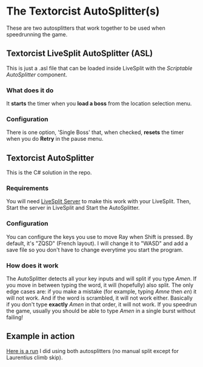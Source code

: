 # The Textorcist AutoSplitter(s)

These are two autosplitters that work together to be used when speedrunning the game.

## Textorcist LiveSplit AutoSplitter (ASL)

This is just a .asl file that can be loaded inside LiveSplit with the _Scriptable AutoSplitter_ component.

### What does it do

It **starts** the timer when you **load a boss** from the location selection menu.

### Configuration

There is one option, 'Single Boss' that, when checked, **resets** the timer when you do **Retry** in the pause menu.

## Textorcist AutoSplitter

This is the C# solution in the repo.

### Requirements

You will need [LiveSplit Server](https://github.com/LiveSplit/LiveSplit.Server) to make this work with your LiveSplit.
Then, Start the server in LiveSplit and Start the AutoSplitter.

### Configuration

You can configure the keys you use to move Ray when Shift is pressed.
By default, it's "ZQSD" (French layout). I will change it to "WASD" and add a save file so you don't have to change everytime you start the program.

### How does it work

The AutoSplitter detects all your key inputs and will split if you type _Amen_. If you move in between typing the word, it will (hopefully) also split. The only edge cases are: if you make a mistake (for example, typing _Amne_ then _en_) it will not work. And if the word is scrambled, it will not work either. Basically if you don't type **exactly** _Amen_ in that order, it will not work. If you speedrun the game, usually you should be able to type _Amen_ in a single burst without failing!

## Example in action

[Here is a run](https://www.twitch.tv/videos/1464964015) I did using both autosplitters (no manual split except for Laurentius climb skip).
